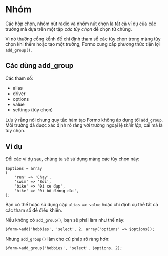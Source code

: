 Nhóm
======

Các hộp chọn, nhóm nút radio và nhóm nút chọn là tất cả ví dụ của các trường mà dựa trên một tập *các tùy chọn* để chọn từ chúng.

Vì nó thường cồng kềnh để chỉ định tham số các tùy chọn trong mảng tùy chọn khi thêm hoặc tạo một trường, Formo cung cấp phương thức tiện lợi `add_group()`.

## Các dùng add_group

Các tham số:

* alias
* driver
* options
* value
* settings (tùy chọn)

Lưu ý rằng nói chung quy tắc hàm tạo Formo không áp dụng tới `add_group`.
Mỗi trường đã được xác định rõ ràng với trường ngoại lệ *thiết lập*, cái mà là tùy chọn.

## Ví dụ

Đối các ví dụ sau, chúng ta sẽ sử dụng mảng các tùy chọn này:

	$options = array
	(
		'run' => 'Chạy',
		'swim' => 'Bơi',
		'bike' => 'Đi xe đạp',
		'hike' => 'Đi bộ đường dài',
	);
	
Bạn có thể hoặc sử dụng cặp `alias => value` hoặc chỉ định cụ thể tất cả các tham số để điều khiển.

Nếu không có `add_group()`, bạn sẽ phải làm như thế này:

	$form->add('hobbies', 'select', 2, array('options' => $options));
	
Nhưng `add_group()` làm cho cú pháp rõ ràng hơn:

	$form->add_group('hobbies', 'select', $options, 2);